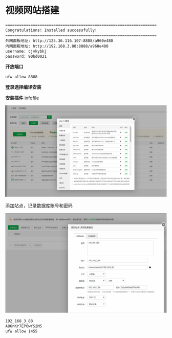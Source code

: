 # 视频网站搭建

```
==================================================================
Congratulations! Installed successfully!
==================================================================
外网面板地址: http://125.36.116.107:8888/a960e480
内网面板地址: http://192.168.3.88:8888/a960e480
username: cjvkybkj
password: 90bd0021
```

**开放端口**

```
ufw allow 8888
```

**登录选择编译安装**

**安装插件** infofile

![](1.视频网站.assets/1-1.png)

添加站点，记录数据库账号和密码

![](1.视频网站.assets/1-2.png)

```
192_168_3_88
A86nKr7EP6wYSiM5
ufw allow 1455
```

